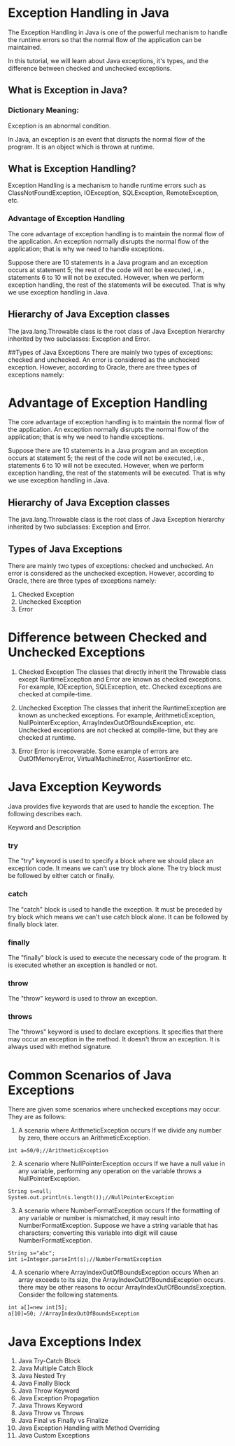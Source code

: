 # Exception Handling in Java
The Exception Handling in Java is one of the powerful mechanism to handle the runtime errors so that the normal flow of the application can be maintained.

In this tutorial, we will learn about Java exceptions, it's types, and the difference between checked and unchecked exceptions.

## What is Exception in Java?
### Dictionary Meaning: 
Exception is an abnormal condition.

In Java, an exception is an event that disrupts the normal flow of the program. It is an object which is thrown at runtime.

## What is Exception Handling?
Exception Handling is a mechanism to handle runtime errors such as ClassNotFoundException, IOException, SQLException, RemoteException, etc.

### Advantage of Exception Handling
The core advantage of exception handling is to maintain the normal flow of the application. An exception normally disrupts the normal flow of the application; that is why we need to handle exceptions. 

Suppose there are 10 statements in a Java program and an exception occurs at statement 5; the rest of the code will not be executed, i.e., statements 6 to 10 will not be executed. However, when we perform exception handling, the rest of the statements will be executed. That is why we use exception handling in Java.

## Hierarchy of Java Exception classes
The java.lang.Throwable class is the root class of Java Exception hierarchy inherited by two subclasses: Exception and Error.

##Types of Java Exceptions
There are mainly two types of exceptions: checked and unchecked. An error is considered as the unchecked exception. However, according to Oracle, there are three types of exceptions namely:

# Advantage of Exception Handling
The core advantage of exception handling is to maintain the normal flow of the application. An exception normally disrupts the normal flow of the application; that is why we need to handle exceptions.

Suppose there are 10 statements in a Java program and an exception occurs at statement 5; the rest of the code will not be executed, i.e., statements 6 to 10 will not be executed. However, when we perform exception handling, the rest of the statements will be executed. That is why we use exception handling in Java.

## Hierarchy of Java Exception classes
The java.lang.Throwable class is the root class of Java Exception hierarchy inherited by two subclasses: Exception and Error.

## Types of Java Exceptions
There are mainly two types of exceptions: checked and unchecked. An error is considered as the unchecked exception. However, according to Oracle, there are three types of exceptions namely:
1. Checked Exception
2. Unchecked Exception
3. Error

# Difference between Checked and Unchecked Exceptions
1) Checked Exception
   The classes that directly inherit the Throwable class except RuntimeException and Error are known as checked exceptions. For example, IOException, SQLException, etc. Checked exceptions are checked at compile-time.

2) Unchecked Exception
   The classes that inherit the RuntimeException are known as unchecked exceptions. For example, ArithmeticException, NullPointerException, ArrayIndexOutOfBoundsException, etc. Unchecked exceptions are not checked at compile-time, but they are checked at runtime.

3) Error
   Error is irrecoverable. Some example of errors are OutOfMemoryError, VirtualMachineError, AssertionError etc.

# Java Exception Keywords
Java provides five keywords that are used to handle the exception. The following describes each.

Keyword	 and  Description
### try	
The "try" keyword is used to specify a block where we should place an exception code. It means we can't use try block alone. The try block must be followed by either catch or finally.
### catch	
The "catch" block is used to handle the exception. It must be preceded by try block which means we can't use catch block alone. It can be followed by finally block later.
### finally	
The "finally" block is used to execute the necessary code of the program. It is executed whether an exception is handled or not.
### throw	
The "throw" keyword is used to throw an exception.
### throws	
The "throws" keyword is used to declare exceptions. It specifies that there may occur an exception in the method. It doesn't throw an exception. It is always used with method signature.

# Common Scenarios of Java Exceptions
There are given some scenarios where unchecked exceptions may occur. They are as follows:

1) A scenario where ArithmeticException occurs
   If we divide any number by zero, there occurs an ArithmeticException.
```
int a=50/0;//ArithmeticException
```
2) A scenario where NullPointerException occurs
   If we have a null value in any variable, performing any operation on the variable throws a NullPointerException.
```
String s=null;  
System.out.println(s.length());//NullPointerException
```
3) A scenario where NumberFormatException occurs
   If the formatting of any variable or number is mismatched, it may result into NumberFormatException. Suppose we have a string variable that has characters; converting this variable into digit will cause NumberFormatException.
```
String s="abc";  
int i=Integer.parseInt(s);//NumberFormatException
```
4) A scenario where ArrayIndexOutOfBoundsException occurs
   When an array exceeds to its size, the ArrayIndexOutOfBoundsException occurs. there may be other reasons to occur ArrayIndexOutOfBoundsException. Consider the following statements.
```
int a[]=new int[5];  
a[10]=50; //ArrayIndexOutOfBoundsException  
```

# Java Exceptions Index
1. Java Try-Catch Block
2. Java Multiple Catch Block
3. Java Nested Try
4. Java Finally Block
5. Java Throw Keyword
6. Java Exception Propagation
7. Java Throws Keyword
8. Java Throw vs Throws
9. Java Final vs Finally vs Finalize
10. Java Exception Handling with Method Overriding
11. Java Custom Exceptions